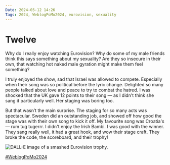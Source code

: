 ```yaml
---
Date: 2024-05-12 14:26
Tags: 2024, WeblogPoMo2024, eurovision, sexuality
---
```


# Twelve

Why do I really enjoy watching Eurovision? Why do some of my male friends think this says something about my sexuality? Are they so insecure in their own, that watching hot naked male gyration might make them feel something? 

I truly enjoyed the show, sad that Israel was allowed to compete. Especially when their song was so political before the lyric change. Delighted so many people talked about love and peace to try to combat the hatred. I was shocked that the UK gave 12 points to their song — as I didn't think she sang it particularly well. Her staging was boring too. 

But that wasn’t the main surprise. The staging for so many acts was spectacular. Sweden did an outstanding job, and showed off how good the stage was with their own song to kick it off. My favourite song was Croatia's — rum tug tugerrr. I didn't enjoy the Irish Bambi. I was good with the winner. They sang really well, it had a great hook, and wow their stage craft. They broke the code, the scoreboard, and their trophy!

![DALL-E image of a smashed Eurovision trophy. ](https://cdn.some.pics/phils/6640d0f85d635.jpg)

[#WeblogPoMo2024](https://weblog.anniegreens.lol/weblog-posting-month-2024)